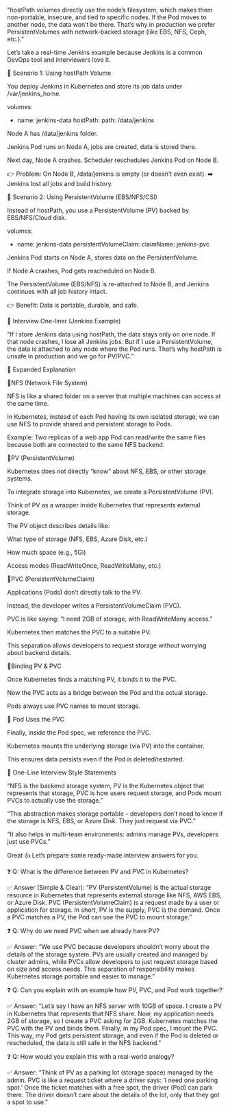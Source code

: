 "hostPath volumes directly use the node’s filesystem, which makes them non-portable, insecure, and tied to specific nodes. If the Pod moves to another node, the data won’t be there. That’s why in production we prefer PersistentVolumes with network-backed storage (like EBS, NFS, Ceph, etc.)."

 Let’s take a real-time Jenkins example because Jenkins is a common DevOps tool and interviewers love it.

🔹 Scenario 1: Using hostPath Volume

You deploy Jenkins in Kubernetes and store its job data under /var/jenkins_home.

volumes:
- name: jenkins-data
  hostPath:
    path: /data/jenkins


Node A has /data/jenkins folder.

Jenkins Pod runs on Node A, jobs are created, data is stored there.

Next day, Node A crashes. Scheduler reschedules Jenkins Pod on Node B.

👉 Problem: On Node B, /data/jenkins is empty (or doesn’t even exist).
➡️ Jenkins lost all jobs and build history.

🔹 Scenario 2: Using PersistentVolume (EBS/NFS/CSI)

Instead of hostPath, you use a PersistentVolume (PV) backed by EBS/NFS/Cloud disk.

volumes:
- name: jenkins-data
  persistentVolumeClaim:
    claimName: jenkins-pvc


Jenkins Pod starts on Node A, stores data on the PersistentVolume.

If Node A crashes, Pod gets rescheduled on Node B.

The PersistentVolume (EBS/NFS) is re-attached to Node B, and Jenkins continues with all job history intact.

👉 Benefit: Data is portable, durable, and safe.

🎯 Interview One-liner (Jenkins Example)

“If I store Jenkins data using hostPath, the data stays only on one node. If that node crashes, I lose all Jenkins jobs. But if I use a PersistentVolume, the data is attached to any node where the Pod runs. That’s why hostPath is unsafe in production and we go for PV/PVC.”


🔹 Expanded Explanation


🔹NFS (Network File System)

NFS is like a shared folder on a server that multiple machines can access at the same time.

In Kubernetes, instead of each Pod having its own isolated storage, we can use NFS to provide shared and persistent storage to Pods.

Example: Two replicas of a web app Pod can read/write the same files because both are connected to the same NFS backend.


🔹PV (PersistentVolume)

Kubernetes does not directly “know” about NFS, EBS, or other storage systems.

To integrate storage into Kubernetes, we create a PersistentVolume (PV).

Think of PV as a wrapper inside Kubernetes that represents external storage.

The PV object describes details like:

What type of storage (NFS, EBS, Azure Disk, etc.)

How much space (e.g., 5Gi)

Access modes (ReadWriteOnce, ReadWriteMany, etc.)


🔹PVC (PersistentVolumeClaim)

Applications (Pods) don’t directly talk to the PV.

Instead, the developer writes a PersistentVolumeClaim (PVC).

PVC is like saying: “I need 2GB of storage, with ReadWriteMany access.”

Kubernetes then matches the PVC to a suitable PV.

This separation allows developers to request storage without worrying about backend details.


🔹Binding PV & PVC

Once Kubernetes finds a matching PV, it binds it to the PVC.

Now the PVC acts as a bridge between the Pod and the actual storage.

Pods always use PVC names to mount storage.


🔹 Pod Uses the PVC

Finally, inside the Pod spec, we reference the PVC.

Kubernetes mounts the underlying storage (via PV) into the container.

This ensures data persists even if the Pod is deleted/restarted.


🔹 One-Line Interview Style Statements

“NFS is the backend storage system, PV is the Kubernetes object that represents that storage, PVC is how users request storage, and Pods mount PVCs to actually use the storage.”

“This abstraction makes storage portable – developers don’t need to know if the storage is NFS, EBS, or Azure Disk. They just request via PVC.”

“It also helps in multi-team environments: admins manage PVs, developers just use PVCs.”



Great 👍 Let’s prepare some ready-made interview answers for you.

❓ Q: What is the difference between PV and PVC in Kubernetes?

✅ Answer (Simple & Clear):
“PV (PersistentVolume) is the actual storage resource in Kubernetes that represents external storage like NFS, AWS EBS, or Azure Disk. PVC (PersistentVolumeClaim) is a request made by a user or application for storage. In short, PV is the supply, PVC is the demand. Once a PVC matches a PV, the Pod can use the PVC to mount storage.”

❓ Q: Why do we need PVC when we already have PV?

✅ Answer:
“We use PVC because developers shouldn’t worry about the details of the storage system. PVs are usually created and managed by cluster admins, while PVCs allow developers to just request storage based on size and access needs. This separation of responsibility makes Kubernetes storage portable and easier to manage.”

❓ Q: Can you explain with an example how PV, PVC, and Pod work together?

✅ Answer:
“Let’s say I have an NFS server with 10GB of space. I create a PV in Kubernetes that represents that NFS share. Now, my application needs 2GB of storage, so I create a PVC asking for 2GB. Kubernetes matches the PVC with the PV and binds them. Finally, in my Pod spec, I mount the PVC. This way, my Pod gets persistent storage, and even if the Pod is deleted or rescheduled, the data is still safe in the NFS backend.”

❓ Q: How would you explain this with a real-world analogy?

✅ Answer:
“Think of PV as a parking lot (storage space) managed by the admin. PVC is like a request ticket where a driver says: ‘I need one parking spot.’ Once the ticket matches with a free spot, the driver (Pod) can park there. The driver doesn’t care about the details of the lot, only that they got a spot to use.”
